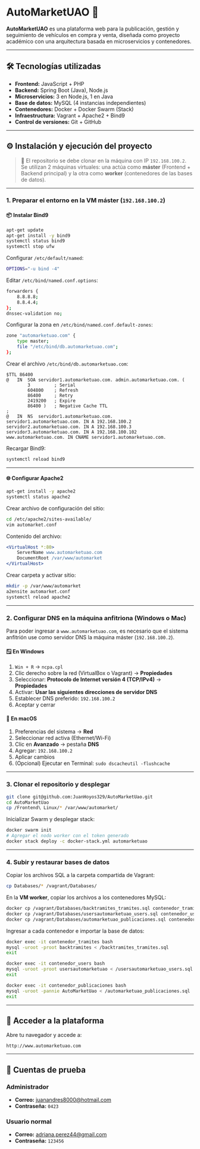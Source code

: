 # AutoMarketUAO 🚗

**AutoMarketUAO** es una plataforma web para la publicación, gestión y seguimiento de vehículos en compra y venta, diseñada como proyecto académico con una arquitectura basada en microservicios y contenedores.

---

## 🛠️ Tecnologías utilizadas

* **Frontend:** JavaScript + PHP
* **Backend:** Spring Boot (Java), Node.js
* **Microservicios:** 3 en Node.js, 1 en Java
* **Base de datos:** MySQL (4 instancias independientes)
* **Contenedores:** Docker + Docker Swarm (Stack)
* **Infraestructura:** Vagrant + Apache2 + Bind9
* **Control de versiones:** Git + GitHub

---

## ⚙️ Instalación y ejecución del proyecto

> 🔧 El repositorio se debe clonar en la máquina con IP `192.168.100.2`. Se utilizan 2 máquinas virtuales: una actúa como **máster** (Frontend + Backend principal) y la otra como **worker** (contenedores de las bases de datos).

---

### 1. Preparar el entorno en la VM máster (`192.168.100.2`)

#### 📦 Instalar Bind9

```bash
apt-get update
apt-get install -y bind9
systemctl status bind9
systemctl stop ufw
```

Configurar `/etc/default/named`:

```bash
OPTIONS="-u bind -4"
```

Editar `/etc/bind/named.conf.options`:

```bash
forwarders {
    8.8.8.8;
    8.8.4.4;
};
dnssec-validation no;
```

Configurar la zona en `/etc/bind/named.conf.default-zones`:

```bash
zone "automarketuao.com" {
    type master;
    file "/etc/bind/db.automarketuao.com";
};
```

Crear el archivo `/etc/bind/db.automarketuao.com`:

```
$TTL 86400
@   IN  SOA servidor1.automarketuao.com. admin.automarketuao.com. (
        3         ; Serial
        604800    ; Refresh
        86400     ; Retry
        2419200   ; Expire
        86400 )   ; Negative Cache TTL
;
@   IN  NS  servidor1.automarketuao.com.
servidor1.automarketuao.com. IN A 192.168.100.2
servidor2.automarketuao.com. IN A 192.168.100.3
servidor3.automarketuao.com. IN A 192.168.100.102
www.automarketuao.com. IN CNAME servidor1.automarketuao.com.
```

Recargar Bind9:

```bash
systemctl reload bind9
```

---

#### 🌐 Configurar Apache2

```bash
apt-get install -y apache2
systemctl status apache2
```

Crear archivo de configuración del sitio:

```bash
cd /etc/apache2/sites-available/
vim automarket.conf
```

Contenido del archivo:

```apache
<VirtualHost *:80>
    ServerName www.automarketuao.com
    DocumentRoot /var/www/automarket
</VirtualHost>
```

Crear carpeta y activar sitio:

```bash
mkdir -p /var/www/automarket
a2ensite automarket.conf
systemctl reload apache2
```

---

### 2. Configurar DNS en la máquina anfitriona (Windows o Mac)

Para poder ingresar a `www.automarketuao.com`, es necesario que el sistema anfitrión use como servidor DNS la máquina máster (`192.168.100.2`).

#### 🪟 En Windows

1. `Win + R` → `ncpa.cpl`
2. Clic derecho sobre la red (VirtualBox o Vagrant) → **Propiedades**
3. Seleccionar: **Protocolo de Internet versión 4 (TCP/IPv4)** → **Propiedades**
4. Activar: **Usar las siguientes direcciones de servidor DNS**
5. Establecer DNS preferido: `192.168.100.2`
6. Aceptar y cerrar

#### 🍎 En macOS

1. Preferencias del sistema → **Red**
2. Seleccionar red activa (Ethernet/Wi-Fi)
3. Clic en **Avanzado** → pestaña **DNS**
4. Agregar: `192.168.100.2`
5. Aplicar cambios
6. (Opcional) Ejecutar en Terminal: `sudo dscacheutil -flushcache`

---

### 3. Clonar el repositorio y desplegar

```bash
git clone git@github.com:JuanHoyos329/AutoMarketUao.git
cd AutoMarketUao
cp /Frontend\ Linux/* /var/www/automarket/
```

Inicializar Swarm y desplegar stack:

```bash
docker swarm init
# Agregar el nodo worker con el token generado
docker stack deploy -c docker-stack.yml automarketuao
```

---

### 4. Subir y restaurar bases de datos

Copiar los archivos SQL a la carpeta compartida de Vagrant:

```bash
cp Databases/* /vagrant/Databases/
```

En la **VM worker**, copiar los archivos a los contenedores MySQL:

```bash
docker cp /vagrant/Databases/backtramites_tramites.sql contenedor_tramites:/backtramites_tramites.sql
docker cp /vagrant/Databases/usersautomarketuao_users.sql contenedor_users:/usersautomarketuao_users.sql
docker cp /vagrant/Databases/automarketuao_publicaciones.sql contenedor_publicaciones:/automarketuao_publicaciones.sql
```

Ingresar a cada contenedor e importar la base de datos:

```bash
docker exec -it contenedor_tramites bash
mysql -uroot -proot backtramites < /backtramites_tramites.sql
exit

docker exec -it contenedor_users bash
mysql -uroot -proot usersautomarketuao < /usersautomarketuao_users.sql
exit

docker exec -it contenedor_publicaciones bash
mysql -uroot -pannie AutoMarketUao < /automarketuao_publicaciones.sql
exit
```

---

## 🚀 Acceder a la plataforma

Abre tu navegador y accede a:

```
http://www.automarketuao.com
```

---

## 👤 Cuentas de prueba

### Administrador

* **Correo:** [juanandres8000@hotmail.com](mailto:juanandres8000@hotmail.com)
* **Contraseña:** `0423`

### Usuario normal

* **Correo:** [adriana.perez44@gmail.com](mailto:adriana.perez44@gmail.com)
* **Contraseña:** `123456`
